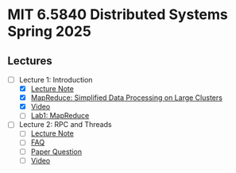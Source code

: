 # MIT 6.5840 Distributed Systems Spring 2025

## Lectures

- [ ] Lecture 1: Introduction
  - [x] [Lecture Note](lectures/01/l01.txt)
  - [x] [MapReduce: Simplified Data Processing on Large Clusters](lectures/01/mapreduce.pdf)
  - [x] [Video](https://youtu.be/WtZ7pcRSkOA?si=VU9nhFMlDNbbx08N)
  - [ ] [Lab1: MapReduce](https://pdos.csail.mit.edu/6.824/labs/lab-mr.html)
- [ ] Lecture 2: RPC and Threads
  - [ ] [Lecture Note](lectures/02/l-rpc.txt)
  - [ ] [FAQ](lectures/02/tour-faq.txt)
  - [ ] [Paper Question](https://pdos.csail.mit.edu/6.824/questions.html?q=q-gointro&lec=2)
  - [ ] [Video](https://youtu.be/oZR76REwSyA?si=ujUaFr8AePOjSzWn)
